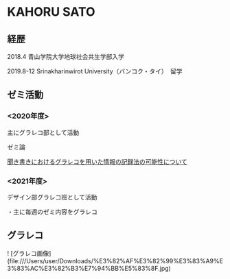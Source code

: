 # KAHORU SATO 

## 経歴

2018.4 青山学院大学地球社会共生学部入学

2019.8-12 Srinakharinwirot University（バンコク・タイ）　留学

## ゼミ活動

### <2020年度>
主にグラレコ部として活動


ゼミ論

[聞き書きにおけるグラレコを用いた情報の記録法の可能性について](https://github.com/furuhashilab/2020gsc_KahoruSato)


### <2021年度>
デザイン部グラレコ班として活動

・主に毎週のゼミ内容をグラレコ



## グラレコ


! [グラレコ画像]　(file:///Users/user/Downloads/%E3%82%AF%E3%82%99%E3%83%A9%E3%83%AC%E3%82%B3%E7%94%BB%E5%83%8F.jpg)




<!--
**kahorusato/kahorusato** is a ✨ _special_ ✨ repository because its `README.md` (this file) appears on your GitHub profile.

Here are some ideas to get you started:

- 🔭 I’m currently working on ...
- 🌱 I’m currently learning ...
- 👯 I’m looking to collaborate on ...
- 🤔 I’m looking for help with ...
- 💬 Ask me about ...
- 📫 How to reach me: ...
- 😄 Pronouns: ...
- ⚡ Fun fact: ...
-->
